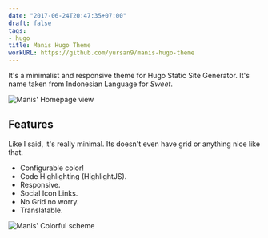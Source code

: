 ```yaml
---
date: "2017-06-24T20:47:35+07:00"
draft: false
tags:
- hugo
title: Manis Hugo Theme
workURL: https://github.com/yursan9/manis-hugo-theme
---
```

It's a minimalist and responsive theme for Hugo Static Site Generator. It's
name taken from Indonesian Language for *Sweet*.

![Manis' Homepage view](https://raw.githubusercontent.com/yursan9/manis-hugo-theme/master/images/tn.png)

## Features

Like I said, it's really minimal. Its doesn't even have grid or anything nice like that.

- Configurable color!
- Code Highlighting (HighlightJS).
- Responsive.
- Social Icon Links.
- No Grid no worry.
- Translatable.

![Manis' Colorful scheme](https://raw.githubusercontent.com/yursan9/manis-hugo-theme/master/images/blue-red.png)
